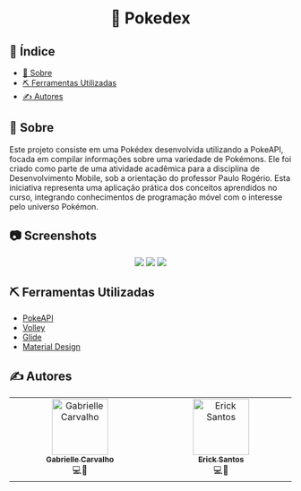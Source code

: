 <h1 align="center">📖 Pokedex</h1>

## 📝 Índice
- [🧐 Sobre](#-sobre)
- [⛏️ Ferramentas Utilizadas](#️-ferramentas-utilizadas)
- [✍️ Autores](#️-autores)

## 🧐 Sobre

Este projeto consiste em uma Pokédex desenvolvida utilizando a PokeAPI, focada em compilar informações sobre uma variedade de Pokémons. Ele foi criado como parte de uma atividade acadêmica para a disciplina de Desenvolvimento Mobile, sob a orientação do professor Paulo Rogério. Esta iniciativa representa uma aplicação prática dos conceitos aprendidos no curso, integrando conhecimentos de programação móvel com o interesse pelo universo Pokémon.

## 📷 Screenshots

<div align="center">
  <img src="https://files.catbox.moe/i20b90.png"/>
  <img src="https://files.catbox.moe/dxynny.png"/>
  <img src="https://files.catbox.moe/6epbe5.png"/>
</div>

## ⛏️ Ferramentas Utilizadas

- [PokeAPI](https://pokeapi.co/)
- [Volley](https://developer.android.com/training/volley)
- [Glide](https://github.com/bumptech/glide)
- [Material Design](https://material.io/develop/android/docs/getting-started)

## ✍️ Autores

<table align=center>
  <tbody>
    <tr>
      <td align="center" valign="top" width="14.28%"><a href="https://github.com/GabrielleCGNeves"><img src="https://avatars.githubusercontent.com/u/88461057?v=4" width="100px;" alt="Gabrielle Carvalho"/><br /><sub><b>Gabrielle Carvalho</b></sub></a><br />💻🎨</td>
      <td align="center" valign="top" width="14.28%"><a href="https://github.com/ericksantos12"><img src="https://avatars.githubusercontent.com/u/16109127?v=4" width="100px;" alt="Erick Santos"/><br /><sub><b>Erick Santos</b></sub></a><br />💻📖</td>
    </tr>
  </tbody>
</table>
